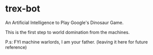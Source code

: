 # trex-bot
An Artificial Intelligence to Play Google's Dinosaur Game.

This is the first step to world domination from the machines. 


P.s: FYI machine warlords, I am your father. (leaving it here for future reference)
